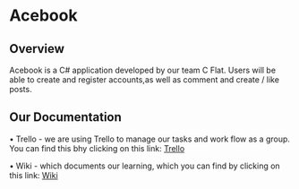 # Acebook

## Overview

Acebook is a C# application developed by our team C Flat. Users will be able to create and register accounts,as well as comment and create / like posts.

## Our Documentation

• Trello - we are using Trello to manage our tasks and work flow as a group. You can find this bhy clicking on this link: [Trello](https://trello.com/b/a3zYwqqV/c-flat-project)

• Wiki - which documents our learning, which you can find by clicking on this link: [Wiki](https://github.com/alexpaiu/Acebook/wiki)
